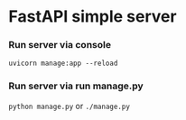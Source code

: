 # FastAPI simple server

### Run server via console
```uvicorn manage:app --reload```

### Run server via run manage.py
```python manage.py``` or ```./manage.py```

